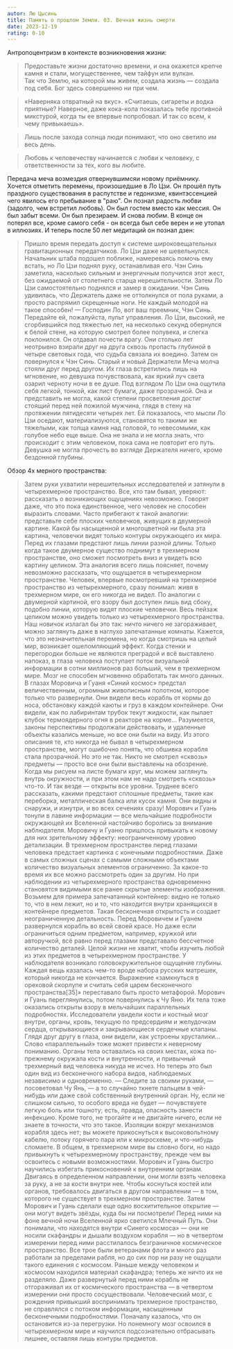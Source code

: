 ```yaml
---
autor: Лю Цысинь
title: Память о прошлом Земли. 03. Вечная жизнь смерти
date: 2023-12-19
rating: 0-10
---
```

Антропоцентризм в контексте возникновения жизни:  
>Предоставьте жизни достаточно времени, и она окажется крепче камня и стали, могущественнее, чем тайфун или вулкан.  
>Так что Землю, на которой мы живем, создала жизнь — создала под себя. Бог здесь совершенно ни при чем.

>«Наверняка отвратный на вкус». «Считаешь, сигареты и водка приятные? Наверное, даже кока-кола показалась тебе противной микстурой, когда ты ее впервые попробовал. И так со всем, к чему привыкаешь».

>Лишь после захода солнца люди понимают, что оно светило им весь день.

>Любовь к человечеству начинается с любви к человеку, с ответственности за тех, кого вы любите.

Передача меча возмездия отвернувшимсяи новому приёмнику. Хочется отметить перемены, произошедшие в Ло Цзи. Он прошёл путь праздного существования в распутстве и гедонизме, квинтэссенцией чего явилось его пребывание в "раю". Он познал радость любви (задолго, чем встретил любовь). Он был гостем вместо как мессия. Он был забыт всеми. Он был презираем. И снова любим. В конце он потерял все, кроме самого себя - он всегда был себе верен и не утопал в иллюзиях. И теперь после 50 лет медитаций он познал дзен:  
>Пришло время передать доступ к системе широковещательных гравитационных передатчиков. Ло Цзи даже не шевельнулся. Начальник штаба подошел поближе, намереваясь помочь ему встать, но Ло Цзи поднял руку, останавливая его. Чэн Синь заметила, насколько сильным и энергичным получился этот жест, без ожидаемой от столетнего старца нерешительности. Затем Ло Цзи самостоятельно поднялся и замер в ожидании. Чэн Синь удивилась, что Держатель даже не оттолкнулся от пола руками, а просто распрямил скрещенные ноги. Не каждый молодой на такое способен! — Господин Ло, вот ваш преемник, Чэн Синь. Передайте ей, пожалуйста, пульт управления. Ло Цзи, высокий, не сгорбившийся под тяжестью лет, на несколько секунд обернулся к белой стене, на которую смотрел более полувека, и слегка поклонился. Он отдавал почести врагу. Они столько лет неотрывно взирали друг на друга сквозь пропасть глубиной в четыре световых года, что судьба связала их воедино. Затем он повернулся к Чэн Синь. Старый и новый Держатели Меча молча стояли друг перед другом. Их глаза встретились лишь на мгновение, но девушка почувствовала, как яркий луч света озарил черноту ночи в ее душе. Под взглядом Ло Цзи она ощутила себя легкой, тонкой, как лист бумаги, даже прозрачной. Она и представить не могла, какой степени просветления достиг стоящий перед ней пожилой мужчина, глядя в стену на протяжении пятидесяти четырех лет. Ей показалось, что мысли Ло Цзи оседают, материализуются, становятся то такими же тяжелыми, как толща камня над головой, то невесомыми, как голубое небо еще выше. Она не знала и не могла знать, что происходит с этим человеком, пока сама не повторит его путь. Девушка не могла прочесть во взгляде Держателя ничего, кроме бездонной глубины.

Обзор 4х мерного пространства:  
>Затем руки ухватили нерешительных исследователей и затянули в четырехмерное пространство. Все, кто там бывал, уверяют: рассказать о возникающих ощущениях невозможно. Говорят даже, что это пока единственное, чего человек не способен выразить словами. Часто прибегают к такой аналогии: представьте себе плоских человечков, живущих в двумерной картине. Какой бы насыщенной и многоцветной ни была эта картина, человечки видят только контуры окружающего их мира. Перед их глазами предстают лишь линии разной длины. Только когда такое двумерное существо поднимут в трехмерном пространстве, оно сможет посмотреть вниз и увидеть всю картину целиком. Эта аналогия всего лишь поясняет, почему невозможно рассказать, что ощущается в четырехмерном пространстве. Человек, впервые посмотревший на трехмерное пространство из четырехмерного, сразу понимал: живя в трехмерном мире, он его никогда не видел. По аналогии с двумерной картиной, его взору был доступен лишь вид сбоку, подобно линии, которую видят плоские человечки. Весь пейзаж целиком можно увидеть только из четырехмерного пространства. Наш новичок излагал бы это так: ничто ничего не загораживает, можно заглянуть даже в наглухо запечатанные комнаты. Кажется, что это незначительная перемена, но когда смотришь на целый мир, возникает ошеломляющий эффект. Когда стенки и перегородки больше не являются преградой и всё выставлено напоказ, в глаза человека поступает поток визуальной информации в сотни миллионов раз больший, чем в трехмерном мире. Мозг не способен мгновенно обработать так много данных. В глазах Моровича и Гуаня «Синий космос» предстал величественным, огромным живописным полотном, которое только что развернули. Они видели весь корабль от кормы до носа, обстановку каждой каюты и груз в каждом контейнере. Они видели, как по лабиринтам трубок текут жидкости, как пылает клубок термоядерного огня в реакторе на корме… Разумеется, законы перспективы продолжали действовать, и удаленные объекты казались меньше, но все они были на виду. Из этого описания те, кто никогда не бывал в четырехмерном пространстве, могут ошибочно понять, что обшивка корабля стала прозрачной. Но это не так. Никто не смотрел «сквозь» предметы — просто все они были выставлены на обозрение. Когда мы рисуем на листе бумаги круг, мы можем заглянуть внутрь окружности, и при этом нам не надо смотреть «сквозь» что-то. И так везде — открыты все уровни. Труднее всего рассказать, какими предстают сплошные предметы, такие как переборка, металлическая балка или кусок камня. Они видны и снаружи, и изнутри, и во всех сечениях сразу! Морович и Гуань тонули в лавине информации — все мельчайшие подробности окружающей их Вселенной настойчиво боролись за внимание наблюдателя. Моровичу и Гуаню пришлось привыкать к новому для них зрительному эффекту: неограниченному уровню детализации. В трехмерном пространстве перед глазами человека предстает картинка с конечными подробностями. Даже в самых сложных сценах с самыми сложными объектами количество визуальных элементов ограниченно. За какое-то время их все можно рассмотреть один за другим. Но при наблюдении из четырехмерного пространства одновременно становятся видимыми все ранее скрытые элементы изображения. Возьмем для примера запечатанный контейнер: видно не только то, что в нем лежит, но и то, что находится внутри хранящихся в контейнере предметов. Такая бесконечная открытость и создает неограниченную детальность. Перед Моровичем и Гуанем развернулся корабль во всей своей красе. Но даже если ограничиться одним предметом, например, кружкой или авторучкой, всё равно перед глазами представало бессчетное количество деталей. Целой жизни не хватит, чтобы изучить любой из этих предметов в четырехмерном пространстве. У наблюдателя возникало головокружительное ощущение глубины. Каждая вещь казалась чем-то вроде набора русских матрешек, который никогда не кончается. Выражение «замкнуться в ореховой скорлупе и считать себя царем бесконечного пространства[35]» переставало быть просто метафорой. Морович и Гуань переглянулись, потом повернулись к Чу Яню. Их тела тоже оказались открыты взору в мельчайших параллельных подробностях. Исследователи увидели кости и костный мозг внутри, органы, кровь, текущую по предсердиям и желудочкам сердца, открывающиеся и закрывающиеся сердечные клапаны. Глядя друг другу в глаза, они видели, как устроены хрусталики… Слово «параллельный» тоже может привести к неверному пониманию. Органы тела оставались на своих местах, кожа по-прежнему окружала кости и внутренности, и привычный трехмерный вид человека никуда не исчез. Но теперь это был один вид из бесконечного набора видов, наблюдаемых независимо и одновременно. — Следите за своими руками, — посоветовал Чу Янь, — а то случайно ткнете пальцем в чей-нибудь или даже свой собственный внутренний орган. Ну, если не слишком сильно, то особого вреда не будет — почувствуете легкую боль или тошноту; есть, правда, опасность занести инфекцию. Кроме того, не трогайте и не двигайте ничего, если не знаете в точности, что это такое. Изоляции вокруг механизмов корабля здесь нет; вы можете прикоснуться к высоковольтному кабелю, потоку горячего пара или к микросхеме, и что-нибудь сломаете. В общем, в трехмерном мире вы словно боги, но надо привыкнуть к четырехмерному пространству, прежде чем вы освоитесь с новыми возможностями. Морович и Гуань быстро научились избегать прикосновений к внутренним органам. Двигаясь в определенном направлении, они могли взять человека за руку, а не за кости внутри нее. Чтобы коснуться костей или органов, требовалось двигаться в другом направлении — в том, которого не существует в трехмерном пространстве. Затем Морович и Гуань сделали еще одно восхитительное открытие — они могут видеть звёзды, куда бы ни посмотрели! Перед ними на фоне вечной ночи Вселенной ярко светился Млечный Путь. Они понимали, что находятся внутри «Синего космоса» — они не носили скафандры и дышали воздухом корабля — но в четвертом измерении перед ними расстилалось безграничное космическое пространство. Все трое были ветеранами флота и много раз работали за пределами рабля, но до сих пор ни разу не ощущали такого единения с космосом. Раньше между человеком и космосом находился материал скафандра; теперь же ничто их не разделяло. Даже развернутый перед ними корабль не отгораживал их от космического пространства — в четвертом измерении они просто сосуществовали. Человеческий мозг, с рождения привыкший воспринимать трехмерное пространство, не справлялся с потоком информации, насыщенным бесконечными подробностями. Поначалу казалось, что он остановится из-за перегрузки. Но понемногу мозг освоился в четырехмерном мире и научился подсознательно отбрасывать лишнее, оставляя лишь контуры предметов.